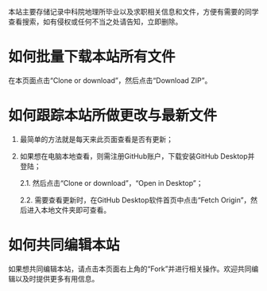 
本站主要存储记录中科院地理所毕业以及求职相关信息和文件，方便有需要的同学查看搜索，如有侵权或任何不当之处请告知，立即删除。

# 如何批量下载本站所有文件

在本页面点击“Clone or download”，然后点击“Download ZIP”。

# 如何跟踪本站所做更改与最新文件

1. 最简单的方法就是每天来此页面查看是否有更新；

2. 如果想在电脑本地查看，则需注册GitHub账户，下载安装GitHub Desktop并登陆；

    2.1. 然后点击“Clone or download”，“Open in Desktop”；
    
    2.2. 需要查看更新时，在GitHub Desktop软件首页中点击“Fetch Origin”，然后进入本地文件夹即可查看。
    
    
# 如何共同编辑本站

如果想共同编辑本站，请点击本页面右上角的“Fork”并进行相关操作。欢迎共同编辑以及时提供更多有用信息。
